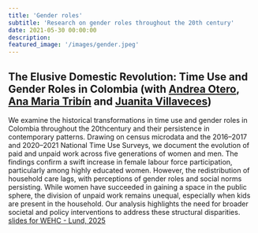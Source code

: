 ```yaml
---
title: 'Gender roles'
subtitle: 'Research on gender roles throughout the 20th century'
date: 2021-05-30 00:00:00
description: 
featured_image: '/images/gender.jpeg'
---
```


## The Elusive Domestic Revolution: Time Use and Gender Roles in Colombia (with [Andrea Otero](https://sites.google.com/view/andrea-otero-cortes/research), [Ana Maria Tribín](https://www.worldbank.org/en/about/people/a/ana-maria-tribin-uribe) and [Juanita Villaveces](https://sites.google.com/view/gihpte/miembros/juanita-villaveces)) 

We examine the historical transformations in time use and gender roles in Colombia throughout the 20thcentury and their persistence in contemporary patterns. Drawing on census microdata and the 2016–2017 and 2020–2021 National Time Use Surveys, we document the evolution of paid and unpaid work across five generations of women and men. The findings confirm a swift increase in female labour force participation, particularly among highly educated women. However, the redistribution of household care lags, with perceptions of gender roles and social norms persisting. While women have succeeded in gaining a space in the public sphere, the division of unpaid work remains unequal, especially when kids are present in the household. Our analysis highlights the need for broader societal and policy interventions to address these structural disparities. [slides for WEHC - Lund, 2025](https://www.dropbox.com/scl/fi/krifvo9kv607z46qf7kvo/Gender_WEHC.pdf?rlkey=ozoonco7bcwam6e0r7m6fwh73&st=qdk58ekm&dl=0)


